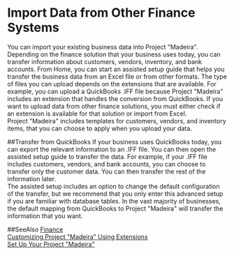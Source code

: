 <properties
    pageTitle="Import Data from Other Finance Systems| Project Madeira" 
	description="Describes how you can import your own data into Project &quot;Madeira&quot;" 
	services="" 
	documentationCenter="Madeira"
	authors="edupont" />
                
# Import Data from Other Finance Systems #
You can import your existing business data into Project "Madeira". Depending on the finance solution that your business uses today, you can transfer information about customers, vendors, inventory, and bank accounts.
From Home, you can start an assisted setup guide that helps you transfer the business data from an Excel file or from other formats. The type of files you can upload depends on the extensions that are available. For example, you can upload a QuickBooks .IFF file because Project "Madeira" includes an extension that handles the conversion from QuickBooks. If you want to upload data from other finance solutions, you must either check if an extension is available for that solution or import from Excel.  
Project "Madeira" includes templates for customers, vendors, and inventory items, that you can choose to apply when you upload your data.   

##Transfer from QuickBooks
If your business uses QuickBooks today, you can export the relevant information to an .IFF file. You can then open the assisted setup guide to transfer the data. 
For example, if your .IFF file includes customers, vendors, and bank accounts, you can choose to transfer only the customer data. You can then transfer the rest of the information later.  
The assisted setup includes an option to change the default configuration of the transfer, but we recommend that you only enter this advanced setup if you are familiar with database tables. In the vast majority of businesses, the default mapping from QuickBooks to Project "Madeira" will transfer the information that you want.

##SeeAlso
[Finance](finance.md)  
[Customizing Project "Madeira" Using Extensions](ui-extensions.md)   
[Set Up Your Project &quot;Madeira&quot;](setup.md) 
